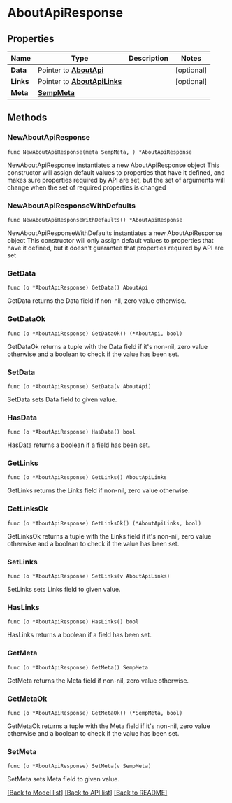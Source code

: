 # AboutApiResponse

## Properties

Name | Type | Description | Notes
------------ | ------------- | ------------- | -------------
**Data** | Pointer to [**AboutApi**](AboutApi.md) |  | [optional] 
**Links** | Pointer to [**AboutApiLinks**](AboutApiLinks.md) |  | [optional] 
**Meta** | [**SempMeta**](SempMeta.md) |  | 

## Methods

### NewAboutApiResponse

`func NewAboutApiResponse(meta SempMeta, ) *AboutApiResponse`

NewAboutApiResponse instantiates a new AboutApiResponse object
This constructor will assign default values to properties that have it defined,
and makes sure properties required by API are set, but the set of arguments
will change when the set of required properties is changed

### NewAboutApiResponseWithDefaults

`func NewAboutApiResponseWithDefaults() *AboutApiResponse`

NewAboutApiResponseWithDefaults instantiates a new AboutApiResponse object
This constructor will only assign default values to properties that have it defined,
but it doesn't guarantee that properties required by API are set

### GetData

`func (o *AboutApiResponse) GetData() AboutApi`

GetData returns the Data field if non-nil, zero value otherwise.

### GetDataOk

`func (o *AboutApiResponse) GetDataOk() (*AboutApi, bool)`

GetDataOk returns a tuple with the Data field if it's non-nil, zero value otherwise
and a boolean to check if the value has been set.

### SetData

`func (o *AboutApiResponse) SetData(v AboutApi)`

SetData sets Data field to given value.

### HasData

`func (o *AboutApiResponse) HasData() bool`

HasData returns a boolean if a field has been set.

### GetLinks

`func (o *AboutApiResponse) GetLinks() AboutApiLinks`

GetLinks returns the Links field if non-nil, zero value otherwise.

### GetLinksOk

`func (o *AboutApiResponse) GetLinksOk() (*AboutApiLinks, bool)`

GetLinksOk returns a tuple with the Links field if it's non-nil, zero value otherwise
and a boolean to check if the value has been set.

### SetLinks

`func (o *AboutApiResponse) SetLinks(v AboutApiLinks)`

SetLinks sets Links field to given value.

### HasLinks

`func (o *AboutApiResponse) HasLinks() bool`

HasLinks returns a boolean if a field has been set.

### GetMeta

`func (o *AboutApiResponse) GetMeta() SempMeta`

GetMeta returns the Meta field if non-nil, zero value otherwise.

### GetMetaOk

`func (o *AboutApiResponse) GetMetaOk() (*SempMeta, bool)`

GetMetaOk returns a tuple with the Meta field if it's non-nil, zero value otherwise
and a boolean to check if the value has been set.

### SetMeta

`func (o *AboutApiResponse) SetMeta(v SempMeta)`

SetMeta sets Meta field to given value.



[[Back to Model list]](../README.md#documentation-for-models) [[Back to API list]](../README.md#documentation-for-api-endpoints) [[Back to README]](../README.md)


